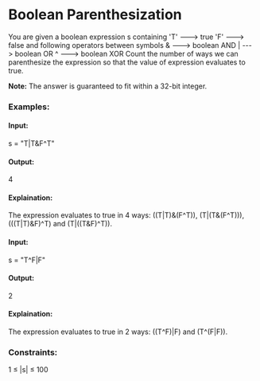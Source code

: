 # Boolean Parenthesization
You are given a boolean expression s containing
    'T' ---> true
    'F' ---> false 
and following operators between symbols
   &   ---> boolean AND
    |   ---> boolean OR
   ^   ---> boolean XOR
Count the number of ways we can parenthesize the expression so that the value of expression evaluates to true.

**Note:** The answer is guaranteed to fit within a 32-bit integer.

### Examples:
#### Input:
s = "T|T&F^T"
#### Output: 
4
#### Explaination:
The expression evaluates to true in 4 ways: ((T|T)&(F^T)), (T|(T&(F^T))), (((T|T)&F)^T) and (T|((T&F)^T)).

#### Input:
s = "T^F|F"
#### Output: 
2
#### Explaination:
The expression evaluates to true in 2 ways: ((T^F)|F) and (T^(F|F)).

### Constraints:
1 ≤ |s| ≤ 100 



